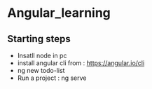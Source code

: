 # Angular_learning
## Starting steps
* Insatll node in pc
* install angular cli from : https://angular.io/cli
* ng new todo-list
* Run a project : ng serve
